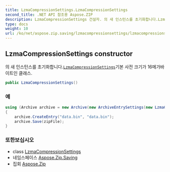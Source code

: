 ```yaml
---
title: LzmaCompressionSettings.LzmaCompressionSettings
second_title: .NET API 참조용 Aspose.ZIP
description: LzmaCompressionSettings 건설자. 의 새 인스턴스를 초기화합니다.LzmaCompressionSettings기본 사전 크기가 16메가바이트인 클래스.
type: docs
weight: 10
url: /ko/net/aspose.zip.saving/lzmacompressionsettings/lzmacompressionsettings/
---
```

## LzmaCompressionSettings constructor

의 새 인스턴스를 초기화합니다.[`LzmaCompressionSettings`](../)기본 사전 크기가 16메가바이트인 클래스.

```csharp
public LzmaCompressionSettings()
```

### 예

```csharp
using (Archive archive = new Archive(new ArchiveEntrySettings(new LzmaCompressionSettings())))
{
    archive.CreateEntry("data.bin", "data.bin");
    archive.Save(zipFile);
}
```

### 또한보십시오

* class [LzmaCompressionSettings](../)
* 네임스페이스 [Aspose.Zip.Saving](../../lzmacompressionsettings/)
* 집회 [Aspose.Zip](../../../)


